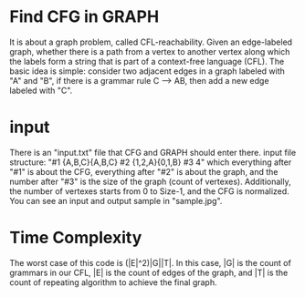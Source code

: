 # Find CFG in GRAPH
It is about a graph problem, called CFL-reachability. 
Given an edge-labeled graph, whether there is a path from a vertex to another vertex along which the labels form a string that is part of a context-free language (CFL).
The basic idea is simple: consider two adjacent edges in a graph labeled with "A" and "B", if there is a grammar rule C --> AB, then add a new edge labeled with "C".


# input 
There is an "input.txt" file that CFG and GRAPH should enter there. 
input file structure:
"#1 {A,B,C}{A,B,C} #2 {1,2,A}{0,1,B} #3 4"
which everything after "#1" is about the CFG, everything after "#2" is about the graph, and the number after "#3" is the size of the graph (count of vertexes). Additionally, the number of vertexes starts from 0 to Size-1, and the CFG is normalized. You can see an input and output sample in "sample.jpg".


# Time Complexity
The worst case of this code is (|E|^2)|G||T|. 
In this case, |G| is the count of grammars in our CFL, |E| is the count of edges of the graph, and |T| is the count of repeating algorithm to achieve the final graph.
